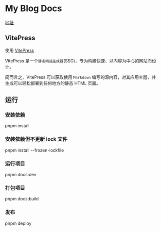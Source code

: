 # My Blog Docs

[地址](https://joywins-y.github.io/blog-docs/)

## VitePress

使用 [VitePress](https://vitepress.dev/)

VitePress 是一个`静态网站生成器`(SSG)，专为构建快速、以内容为中心的网站而设计。

简而言之，VitePress 可以获取使用 `Markdown` 编写的源内容，对其应用主题，并生成可以轻松部署到任何地方的静态 HTML 页面。

## 运行

### 安装依赖

pnpm install

### 安装依赖但不更新 lock 文件

pnpm install --frozen-lockfile

### 运行项目

pnpm docs:dev

### 打包项目

pnpm docs:build

### 发布

pnpm deploy
